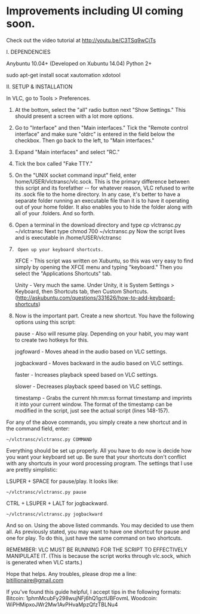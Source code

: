 # Improvements including UI coming soon.

Check out the video tutorial at http://youtu.be/C3TSq9wCjTs

I. DEPENDENCIES

  Anybuntu 10.04+ (Developed on Xubuntu 14.04)
  Python 2+

 sudo apt-get install socat xautomation xdotool
 
II. SETUP & INSTALLATION

In VLC, go to Tools > Preferences.

1. At the bottom, select the "all" radio button next "Show Settings." This should present a screen with a lot more options.

2. Go to "Interface" and then "Main interfaces." Tick the "Remote control interface" and make sure "oldrc" is entered in the field below the checkbox. Then go back to the left, to "Main interfaces."

3. Expand "Main interfaces" and select "RC."

4. Tick the box called "Fake TTY."

5. On the "UNIX socket command input" field, enter home/USER/vlctransc/vlc.sock. This is the primary difference between this script and its forefather -- for whatever reason, VLC refused to write its .sock file to the home directory. In any case, it's better to have a separate folder running an executable file than it is to have it operating out of your home folder. It also enables you to hide the folder along with all of your .folders. And so forth. 

6. Open a terminal in the download directory and type
    cp vlctransc.py ~/vlctransc
Next type
    chmod 700 ~/vlctransc.py
Now the script lives and is executable in /home/USER/vlctransc

7.      Open up your keyboard shortcuts.

    XFCE - This script was written on Xubuntu, so this was very easy to find simply by opening the XFCE menu and typing "keyboard." Then you select the "Applications Shortcuts" tab. 

    Unity - Very much the same. Under Unity, it is System Settings > Keyboard, then Shortcuts tab, then Custom Shortcuts. (http://askubuntu.com/questions/331626/how-to-add-keyboard-shortcuts)

8. Now is the important part. Create a new shortcut. You have the following options using this script:
    
    pause - Also will resume play. Depending on your habit, you may want to create two hotkeys for this.
    
    jogfoward - Moves ahead in the audio based on VLC settings.
    
    jogbackward - Moves backward in the audio based on VLC settings.
    
    faster - Increases playback speed based on VLC settings.
    
    slower - Decreases playback speed based on VLC settings.
    
    timestamp - Grabs the current hh:mm:ss format timestamp and imprints it into your current window. The format of the timestamp can be modified in the script, just see the actual script (lines 148-157).

For any of the above commands, you simply create a new shortcut and in the command field, enter:
    
    ~/vlctransc/vlctransc.py COMMAND

Everything should be set up properly. All you have to do now is decide how you want your keyboard set up. Be sure that your shortcuts don't conflict with any shortcuts in your word processing program. The settings that I use are prettly simplistic:

LSUPER + SPACE for pause/play. It looks like:

    ~/vlctransc/vlctransc.py pause

CTRL + LSUPER + LALT for jogbackward.

    ~/vlctransc/vlctransc.py jogbackward
    
And so on. Using the above listed commands. You may decided to use them all. As previously stated, you may want to have one shortcut for pause and one for play. To do this, just have the same command on two shortcuts.

REMEMBER: VLC MUST BE RUNNING FOR THE SCRIPT TO EFFECTIVELY MANIPULATE IT. (This is because the script works through vlc.sock, which is generated when VLC starts.)

Hope that helps. Any troubles, please drop me a line: bitillionaire@gmail.com

If you've found this guide helpful, I accept tips in the following formats:
Bitcoin: 1phmMcubFy298wujNFj6hQ1gctUBFovmL
Woodcoin: WiPHMipxoJWr2Mw1AvPHvaMpzQfzTBLNu4

